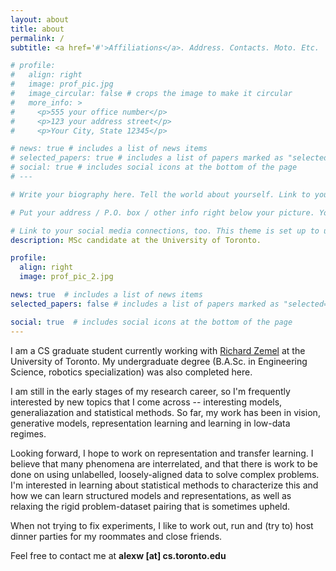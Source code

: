 ```yaml
---
layout: about
title: about
permalink: /
subtitle: <a href='#'>Affiliations</a>. Address. Contacts. Moto. Etc.

# profile:
#   align: right
#   image: prof_pic.jpg
#   image_circular: false # crops the image to make it circular
#   more_info: >
#     <p>555 your office number</p>
#     <p>123 your address street</p>
#     <p>Your City, State 12345</p>

# news: true # includes a list of news items
# selected_papers: true # includes a list of papers marked as "selected={true}"
# social: true # includes social icons at the bottom of the page
# ---

# Write your biography here. Tell the world about yourself. Link to your favorite [subreddit](http://reddit.com). You can put a picture in, too. The code is already in, just name your picture `prof_pic.jpg` and put it in the `img/` folder.

# Put your address / P.O. box / other info right below your picture. You can also disable any of these elements by editing `profile` property of the YAML header of your `_pages/about.md`. Edit `_bibliography/papers.bib` and Jekyll will render your [publications page](/al-folio/publications/) automatically.

# Link to your social media connections, too. This theme is set up to use [Font Awesome icons](https://fontawesome.com/) and [Academicons](https://jpswalsh.github.io/academicons/), like the ones below. Add your Facebook, Twitter, LinkedIn, Google Scholar, or just disable all of them.
description: MSc candidate at the University of Toronto.

profile:
  align: right
  image: prof_pic_2.jpg

news: true  # includes a list of news items
selected_papers: false # includes a list of papers marked as "selected={true}"

social: true  # includes social icons at the bottom of the page
---
```

I am a CS graduate student currently working with [Richard Zemel](http://www.cs.toronto.edu/~zemel/inquiry/home.php) at the University of Toronto. 
My undergraduate degree (B.A.Sc. in Engineering Science, robotics specialization) was also completed here.

I am still in the early stages of my research career, so I'm frequently interested by new topics that I come across -- interesting models, generaliazation and statistical methods. So far, my work has been in vision, generative models, representation learning and learning in low-data regimes.

Looking forward, I hope to work on representation and transfer learning. I believe that many phenomena are interrelated, and that there is work to be done on using unlabelled, loosely-aligned data to solve complex problems. 
I'm interested in learning about statistical methods to characterize this and how we can learn structured models and representations, as well as relaxing the rigid problem-dataset pairing that is sometimes upheld.

When not trying to fix experiments, I like to work out, run and (try to) host dinner parties for my roommates and close friends.

Feel free to contact me at **alexw [at] cs.toronto.edu**



